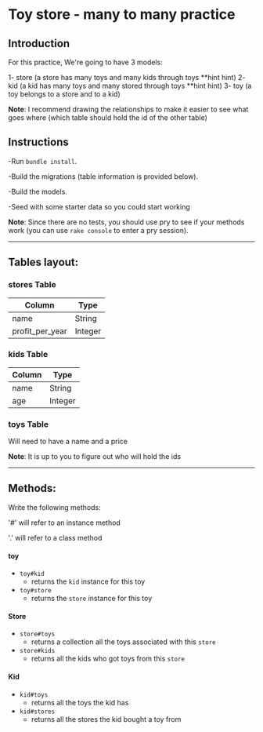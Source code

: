 # Toy store - many to many practice


## Introduction

For this practice, We're going to have 3 models: 

1-  store (a store has many toys and many kids through toys **hint hint)
2-  kid (a kid has many toys and many stored through toys **hint hint)
3- toy (a toy belongs to a store and to a kid)

**Note**: I recommend drawing the relationships to make it easier to see what goes where (which table should hold the id of the other table)


## Instructions

-Run `bundle install`.

-Build the migrations (table information is provided below).

-Build the models.

-Seed with some starter data so you could start working

**Note**: Since there are no tests, you should use pry to see if your methods work (you can use `rake console` to enter a pry session).

-----
## Tables layout:

### stores Table

| Column          | Type    |
| -------------   | ------- |
| name            | String  |
| profit_per_year | Integer |

### kids Table

| Column | Type   |
| ------ | ------ |
| name   | String |
| age    | Integer|

### toys Table
Will need to have a name and a price

**Note**: It is up to you to figure out who will hold the ids

-----------------------
## Methods:

Write the following methods:

'#'  will refer to an instance method

'.' will refer to a class method

#### toy

- `toy#kid`
  - returns the `kid` instance for this toy
- `toy#store`
  - returns the `store` instance for this toy

#### Store

- `store#toys`
  - returns a collection all the toys associated with this `store`
- `store#kids`
  - returns all the kids who got toys from this `store`

#### Kid

- `kid#toys`
  - returns all the toys the kid has
- `kid#stores`
  - returns all the stores the kid bought a toy from
